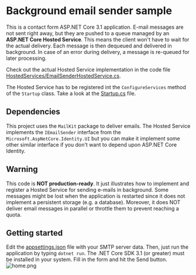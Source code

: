 # Background email sender sample
This is a contact form ASP.NET Core 3.1 application. E-mail messages are not sent right away, but they are pushed to a queue managed by an **ASP.NET Core Hosted Service**. This means the client won't have to wait for the actual delivery. Each message is then dequeued and delivered in background. In case of an error during delivery, a message is re-queued for later processing.

Check out the actual Hosted Service implementation in the code file [HostedServices/EmailSenderHostedService.cs](HostedServices/EmailSenderHostedService.cs).

The Hosted Service has to be registered int the `ConfigureServices` method of the `Startup` class. Take a look at the [Startup.cs](Startup.cs#L29) file.

## Dependencies
This project uses the `MailKit` package to deliver emails. The Hosted Service implements the `IEmailSender` interface from the `Microsoft.AspNetCore.Identity.UI` but you can make it implement some other similar interface if you don't want to depend upon ASP.NET Core Identity.

## Warning
This code is **NOT production-ready**. It just illustrates how to implement and register a Hosted Service for sending e-mails in background. Some messages might be lost when the application is restarted since it does not implement a persistent storage (e.g. a database).
Moreover, it does NOT deliver email messages in parallel or throttle them to prevent reaching a quota.

## Getting started
Edit the [appsettings.json](appsettings.json) file with your SMTP server data. Then, just run the application by typing `dotnet run`. The .NET Core SDK 3.1 (or greater) must be installed in your system. Fill in the form and hit the Send button.
![home.png](home.png)
